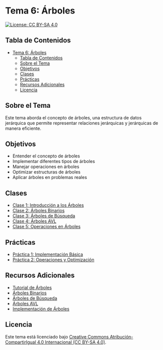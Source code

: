 # Tema 6: Árboles

[![License: CC BY-SA 4.0](https://img.shields.io/badge/License-CC%20BY--SA%204.0-lightgrey.svg)](https://creativecommons.org/licenses/by-sa/4.0/deed.es)

## Tabla de Contenidos

- [Tema 6: Árboles](#tema-6-árboles)
  - [Tabla de Contenidos](#tabla-de-contenidos)
  - [Sobre el Tema](#sobre-el-tema)
  - [Objetivos](#objetivos)
  - [Clases](#clases)
  - [Prácticas](#prácticas)
  - [Recursos Adicionales](#recursos-adicionales)
  - [Licencia](#licencia)

## Sobre el Tema

Este tema aborda el concepto de árboles, una estructura de datos jerárquica que permite representar relaciones jerárquicas y jerárquicas de manera eficiente.

## Objetivos

- Entender el concepto de árboles
- Implementar diferentes tipos de árboles
- Manejar operaciones en árboles
- Optimizar estructuras de árboles
- Aplicar árboles en problemas reales

## Clases

- [Clase 1: Introducción a los Árboles](./Clase_1.md)
- [Clase 2: Árboles Binarios](./Clase_2.md)
- [Clase 3: Árboles de Búsqueda](./Clase_3.md)
- [Clase 4: Árboles AVL](./Clase_4.md)
- [Clase 5: Operaciones en Árboles](./Clase_5.md)

## Prácticas

- [Práctica 1: Implementación Básica](./Practica_1)
- [Práctica 2: Operaciones y Optimización](./Practica_2)

## Recursos Adicionales

- [Tutorial de Árboles](https://www.geeksforgeeks.org/tree-data-structure/)
- [Árboles Binarios](https://www.tutorialspoint.com/data_structures_algorithms/binary_tree_algorithm.htm)
- [Árboles de Búsqueda](https://www.geeksforgeeks.org/binary-search-tree-data-structure/)
- [Árboles AVL](https://www.geeksforgeeks.org/avl-tree-set-1-insertion/)
- [Implementación de Árboles](https://www.hackerrank.com/domains/data-structures/trees)

## Licencia

Este tema está licenciado bajo [Creative Commons Atribución-CompartirIgual 4.0 Internacional (CC BY-SA 4.0)](https://creativecommons.org/licenses/by-sa/4.0/deed.es).

